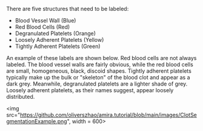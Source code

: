 There are five structures that need to be labeled:

- Blood Vessel Wall (Blue)
- Red Blood Cells (Red)
- Degranulated Platelets (Orange)
- Loosely Adherent Platelets (Yellow)
- Tightly Adherent Platelets (Green)

An example of these labels are shown below. Red blood cells are not always labeled. 
The blood vessel walls are fairly obvious, while the red blood cells are small, homogeneous, black, discoid shapes. 
Tightly adherent platelets typically make up the bulk or "skeleton" of the blood clot and appear as a dark grey. 
Meanwhile, degranulated platelets are a lighter shade of grey. Loosely adherent platelets, as their names suggest, appear loosely distributed. 

<img src="https://github.com/oliverszhao/amira.tutorial/blob/main/images/ClotSegmentationExample.png", width = 600>
